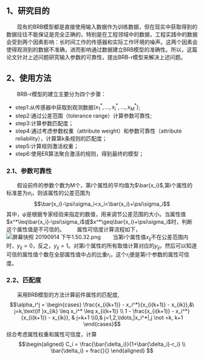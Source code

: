 ## 1、研究目的
&emsp;&emsp;现有的BRB模型都是直接使用输入数据作为训练数据，但在现实中获取得到的数据往往不能保证是完全正确的，特别是在工程领域中的数据，工程实践中的数据会受到两个因素影响：长时间工作的传感器和实际工作环境的噪声。这两个因素会使得观测到的数据不准确，进而影响通过数据建立BRB模型的准确性。所以，这篇论文针对上述问题研究输入参数的可靠性，提出BRB-r模型来解决上述问题。
## 2、使用方法
&emsp;&emsp;BRB-r模型的建立主要分为四个步骤：
- step1:从传感器中获取到观测数据$(x_1^*,\ldots,x_i^*,\ldots,x_M^*)$;
- step2:通过公差范围（tolerance range）计算参数可靠性;
- step3:计算参数匹配度；
- step4:通过考虑参数权重（attribute weight）和参数可靠性（attribute reliability），计算第k条规则的匹配度；
- step5:计算规则激活权重；
- step6:使用ER算法聚合激活的规则，得到最终的模型；
### 2.1、参数可靠性
&emsp;&emsp;假设前件的参数个数为M个，第i个属性的平均值为$\bar{x_i}$,第i个属性的标准差为$\sigma_i$，则该属性的公差范围为
$$\bar{x_i}-\psi\sigma_i<x_i<\bar{x_i}+\psi\sigma_i$$
其中，$\psi$是根据专家经验来指定的数值，用来调节公差范围的大小。当属性值$x^*\leq\bar{x_i}-\psi\sigma_i$或$x^*\geq\bar{x_i}+\psi\sigma_i$时，判断这个属性值是不可信的。
&emsp;&emsp;属性可信度计算流程如下，
![屏幕快照 20190914 下午1.50.32.png](0)
&emsp;&emsp;当第i个属性值$x_{ij}$不在公差范围内时，$y_{ij}=0$，反之，$y_{ij}=1$。对第i个属性的所有取值计算对应的$y_{ij}$，然后可以知道可信的属性值个数在全部属性值中占的比重$r_i$，这个$r_i$便是第i个参数的属性可信度。
### 2.2、匹配度
&emsp;&emsp;采用BRB模型的方法计算前件属性的匹配度,
$$\alpha_i^j = \begin{cases} \frac{x_{i(k+1)} - x_i^*}{x_{i(k+1)} - x_{ik}},&\ j=k,\text{if }x_{ik} \leq x_i^* \leq x_{i(k+1)} \\ 1 - \frac{x_{i(k+1)} - x_i^*}{x_{i(k+1)} - x_{ik}}, & j=k+1 \\0,& j=1,2,\ldots,|x_i^*|,j \not =k, k+1 \end{cases}$$
综合考虑属性权重和属性可信度，计算
$$\begin{aligned}
C_i = \frac{\bar{\delta_i}}{1+\bar{\delta_i}-r_i} \\
\bar{\delta_i} = frac{}{}
\end{aligned}
$$